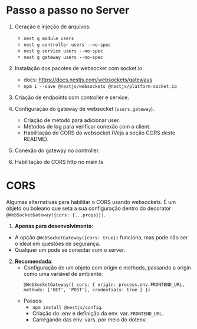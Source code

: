 # Passo a passo no Server


1) Geração e injeção de arquivos:
	- `nest g module users`
	- `nest g controller users --no-spec`
	- `nest g service users --no-spec`
	- `nest g gateway users --no-spec`

2) Instalação dos pacotes de websocket com socket.io:
	- docs: https://docs.nestjs.com/websockets/gateways
	- `npm i --save @nestjs/websockets @nestjs/platform-socket.io`

3) Criação de endpoints com controller e service.

4) Configuração do gateway de websocket (`users.gateway`).
    -  Criação de método para adicionar user.   
    -  Métodos de log para verificar conexão com o client.   
    -  Habilitação do CORS do websocket (Veja a seção CORS deste README).
      
5) Conexão do gateway no controller.

6) Habilitação do CORS http no main.ts

# CORS
Algumas alternativas para habilitar o CORS usando websockets. É um objeto ou boleano que seta a sua configuração dentro do decorator `@WebSocketGateway({cors: {...props}})`.   

1) **Apenas para desenvolvimento**: 
  - A opção `@WebSocketGateway({cors: true})` funciona, mas pode não ser o ideal em questões de segurança.
  - Qualquer um pode se conectar com o server.
2) **Recomendada**:
    - Configuração de um objeto com origin e methods, passando a origin como uma variável de ambiente:
      ```
      @WebSocketGateway({ cors: { origin: process.env.FRONTEND_URL, methods: ['GET', 'POST'], credentials: true } })
      ```   
    - Passos:    
      - `npm install @nestjs/config`.
      - Criação do .env e definição da env. var. `FRONTEND_URL`.   
      - Carregando das env. vars. por meio do dotenv.   
